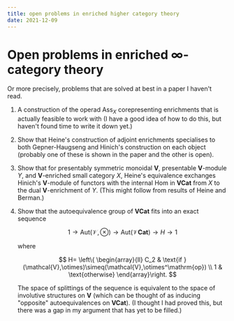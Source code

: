 ```yaml
---
title: open problems in enriched higher category theory
date: 2021-12-09
---
```


# Open problems in enriched ∞-category theory

Or more precisely, problems that are solved at best in a paper I haven't read.

1. A construction of the operad Ass<sub>*X*</sub> corepresenting enrichments that is actually feasible to work with (I have a good idea of how to do this, but haven't found time to write it down yet.)
2. Show that Heine's construction of adjoint enrichments specialises to both Gepner-Haugseng and Hinich's construction on each object (probably one of these is shown in the paper and the other is open).
3. Show that for presentably symmetric monoidal **V**, presentable **V**-module *Y*, and **V**-enriched small category *X*, Heine's equivalence exchanges Hinich's **V**-module of functors with the internal Hom in **VCat** from *X* to the dual **V**-enrichment of *Y*. (This might follow from results of Heine and Berman.)
4. Show that the autoequivalence group of **VCat** fits into an exact sequence
   
   $$
   1\rightarrow  \mathrm{Aut}(\mathcal{V},\otimes)\rightarrow\mathrm{Aut}(\mathcal{V}\mathbf{Cat}) \rightarrow H \rightarrow 1
   $$
   
   where
   
   $$
   H= \left\{ \begin{array}{ll}
   C_2 & \text{if }(\mathcal{V},\otimes)\simeq(\mathcal{V},\otimes^\mathrm{op}) \\
   1 & \text{otherwise}
   \end{array}\right.
   $$
   
   The space of splittings of the sequence is equivalent to the space of involutive structures on **V** (which can be thought of as inducing "opposite" autoequivalences on **VCat**). (I thought I had proved this, but there was a gap in my argument that has yet to be filled.)
